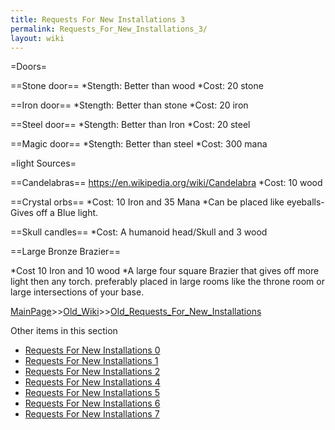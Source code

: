 ```yaml
---
title: Requests For New Installations 3
permalink: Requests_For_New_Installations_3/
layout: wiki
---
```

=Doors=

==Stone door==
*Stength: Better than wood
*Cost: 20 stone 

==Iron door==
*Stength: Better than stone
*Cost: 20 iron

==Steel door==
*Stength: Better than Iron
*Cost: 20 steel 

==Magic door==
*Stength: Better than steel
*Cost: 300 mana

=light Sources=


==Candelabras== https://en.wikipedia.org/wiki/Candelabra
*Cost: 10 wood

==Crystal orbs==
*Cost: 10 Iron and 35 Mana
*Can be placed like eyeballs-Gives off a Blue light.

==Skull candles==
*Cost: A humanoid head/Skull and 3 wood

==Large Bronze Brazier== 

*Cost 10 Iron and 10 wood
*A large four square Brazier that gives off more light then any torch. preferably placed in large rooms like the throne room or large intersections of your base.

[MainPage](/keeperrl_wiki/ "wikilink")>>[Old_Wiki](/keeperrl_wiki/Old_Wiki "wikilink")>>[Old_Requests_For_New_Installations](/keeperrl_wiki/Old_Requests_For_New_Installations "wikilink")

Other items in this section
-    [Requests For New Installations 0](/keeperrl_wiki/Requests_For_New_Installations_0 "wikilink")
-    [Requests For New Installations 1](/keeperrl_wiki/Requests_For_New_Installations_1 "wikilink")
-    [Requests For New Installations 2](/keeperrl_wiki/Requests_For_New_Installations_2 "wikilink")
-    [Requests For New Installations 4](/keeperrl_wiki/Requests_For_New_Installations_4 "wikilink")
-    [Requests For New Installations 5](/keeperrl_wiki/Requests_For_New_Installations_5 "wikilink")
-    [Requests For New Installations 6](/keeperrl_wiki/Requests_For_New_Installations_6 "wikilink")
-    [Requests For New Installations 7](/keeperrl_wiki/Requests_For_New_Installations_7 "wikilink")
